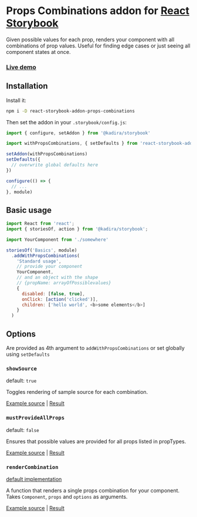 # Props Combinations addon for [React Storybook](https://github.com/storybooks/react-storybook)

Given possible values for each prop, renders your component with all combinations of prop values. Useful for finding edge cases or just seeing all component states at once.

### [Live demo](https://evgenykochetkov.github.io/react-storybook-addon-props-combinations/)

## Installation

Install it:

```sh
npm i -D react-storybook-addon-props-combinations
```

Then set the addon in your `.storybook/config.js`:

```js
import { configure, setAddon } from '@kadira/storybook'

import withPropsCombinations, { setDefaults } from 'react-storybook-addon-props-combinations'

setAddon(withPropsCombinations)
setDefaults({
  // overwrite global defaults here
})

configure(() => {
  // ...
}, module)
```

## Basic usage

```js
import React from 'react';
import { storiesOf, action } from '@kadira/storybook';

import YourComponent from './somewhere'

storiesOf('Basics', module)
  .addWithPropsCombinations(
    'Standard usage',
    // provide your component
    YourComponent,
    // and an object with the shape
    // {propName: arrayOfPossiblevalues}
    {
      disabled: [false, true],
      onClick: [action('clicked')],
      children: ['hello world', <b>some elements</b>]
    }
  )
```

## Options

Are provided as 4th argument to `addWithPropsCombinations` or set globally using `setDefaults`

### `showSource`
default: `true`

Toggles rendering of sample source for each combination.

[Example source](https://github.com/evgenykochetkov/react-storybook-addon-props-combinations/blob/master/example/basicUsage.story.js) | [Result](https://evgenykochetkov.github.io/react-storybook-addon-props-combinations/?selectedKind=Basics&selectedStory=Standard%20usage&full=0&down=1&left=1&panelRight=0&downPanel=kadirahq%2Fstorybook-addon-actions%2Factions-panel)

### `mustProvideAllProps`
default: `false`

Ensures that possible values are provided for all props listed in propTypes.

[Example source](https://github.com/evgenykochetkov/react-storybook-addon-props-combinations/blob/master/example/mustProvideAllProps.story.js) | [Result](https://evgenykochetkov.github.io/react-storybook-addon-props-combinations/?selectedKind=mustProvideAllProps%20example&selectedStory=With%20all%20props%20provided&full=0&down=1&left=1&panelRight=0&downPanel=kadirahq%2Fstorybook-addon-actions%2Factions-panel)

### `renderCombination`
[default implementation](https://github.com/evgenykochetkov/react-storybook-addon-props-combinations/blob/master/src/renderCombination.js)

A function that renders a single props combination for your component. Takes `Component`, `props` and `options` as arguments.

[Example source](https://github.com/evgenykochetkov/react-storybook-addon-props-combinations/blob/master/example/customRenderCombination.story.js) | [Result](https://evgenykochetkov.github.io/react-storybook-addon-props-combinations/?selectedKind=Custom%20renderCombination%20example&selectedStory=Rendering%20just%20a%20component%20without%20any%20wrappers&full=0&down=1&left=1&panelRight=0&downPanel=kadirahq%2Fstorybook-addon-actions%2Factions-panel)
